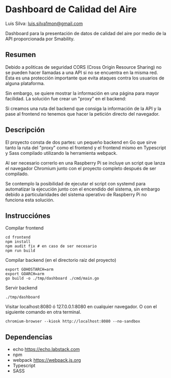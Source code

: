 # Dashboard de Calidad del Aire

Luis Silva: luis.silva1mon@gmail.com

Dashboard para la presentación de datos de calidad del aire por medio de la API
proporcionada por Smability.

## Resumen

Debido a politicas de seguridad CORS (Cross Origin Resource Sharing) no se pueden
hacer llamadas a una API si no se encuentra en la misma red. Ésta es una protección
importante que evita ataques contra los usuarios de alguna plataforma.

Sin embargo, se quiere mostrar la información en una página para mayor facilidad.
La solución fue crear un "proxy" en el backend:

Si creamos una ruta del backend que consiga la información de la API y la pase
al frontend no tenemos que hacer la petición directo del navegador.

## Descripción

El proyecto consta de dos partes: un pequeño backend en Go que sirve tanto la ruta
del "proxy" como el frontend y el frontend mismo en Typescript y Sass compilado
utilizando la herramienta webpack.

Al ser necesario correrlo en una Raspberry Pi se incluye un script que lanza
el navegador Chromium junto con el proyecto completo después de ser compilado.

Se contemplo la posibilidad de ejecutar el script con systemd para automatizar
la ejecución junto con el encendido del sistema, sin embargo debido a particularidades
del sistema operativo de Raspberry Pi no funciona esta solución.

## Instrucciónes

Compilar frontend

    cd frontend
    npm install
    npm audit fix # en caso de ser necesario
    npm run build

Compilar backend (en el directorio raíz del proyecto)

    export GOHOSTARCH=arm
    export GOARCH=arm
    go build -o ./tmp/dashboard ./cmd/main.go

Servir backend

    ./tmp/dashboard

Visitar localhost:8080 ó 127.0.0.1:8080 en cualquier navegador.
O con el siguiente comando en otra terminal.

    chromium-browser --kiosk http://localhost:8080 --no-sandbox

## Dependencias
- echo https://echo.labstack.com
- npm
- webpack https://webpack.js.org
- Typescript
- SASS
